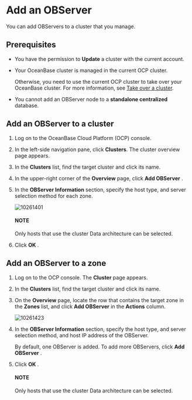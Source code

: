 # Add an OBServer

You can add OBServers to a cluster that you manage.

## Prerequisites

* You have the permission to **Update** a cluster with the current account.

* Your OceanBase cluster is managed in the current OCP cluster.

   Otherwise, you need to use the current OCP cluster to take over your OceanBase cluster. For more information, see [Take over a cluster](../300.manage-a-cluster/400.take-over-a-cluster.md).

* You cannot add an OBServer node to a **standalone centralized** database.

## Add an OBServer to a cluster

1. Log on to the OceanBase Cloud Platform (OCP) console.

2. In the left-side navigation pane, click **Clusters**. The cluster overview page appears.

3. In the **Clusters** list, find the target cluster and click its name.

4. In the upper-right corner of the **Overview** page, click **Add OBServer** .

5. In the **OBServer Information** section, specify the host type, and server selection method for each zone.

   ![10261401](https://help-static-aliyun-doc.aliyuncs.com/assets/img/en-US/4004306461/p343356.png)

    <main id="notice" type='explain'>
    <h4>NOTE</h4>
    <p>Only hosts that use the cluster Data architecture can be selected.</p>
    </main>

6. Click **OK** .

## Add an OBServer to a zone

1. Log on to the OCP console. The **Cluster** page appears.

2. In the **Clusters** list, find the target cluster and click its name.

3. On the **Overview** page, locate the row that contains the target zone in the **Zones** list, and click **Add OBServer** in the **Actions** column.

   ![10261423](https://help-static-aliyun-doc.aliyuncs.com/assets/img/en-US/5004306461/p343375.png)

4. In the **OBServer Information** section, specify the host type, and server selection method, and host IP address of the OBServer.

   By default, one OBServer is added. To add more OBServers, click **Add OBServer** .

5. Click **OK** .

    <main id="notice" type='explain'>
    <h4>NOTE</h4>
    <p>Only hosts that use the cluster Data architecture can be selected.</p>
    </main>
